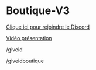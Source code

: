 # Boutique-V3
 
[Clique ici pour rejoindre le Discord](https://discord.gg/5dev)

[Vidéo présentation](https://youtu.be/NbIqcEz4O5I)

<p>/giveid</p>
<p>/giveidboutique</p>